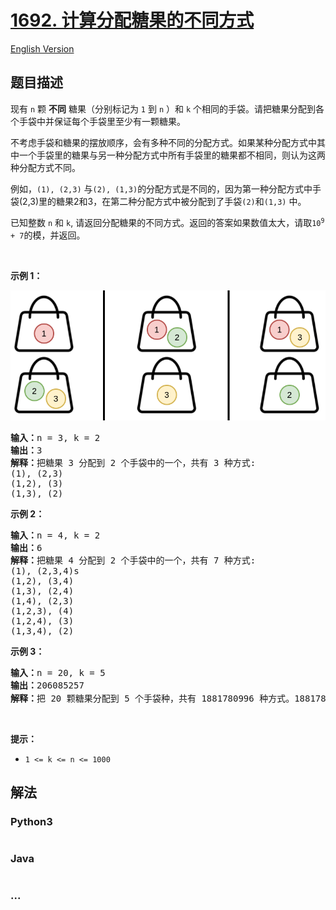 # [1692. 计算分配糖果的不同方式](https://leetcode-cn.com/problems/count-ways-to-distribute-candies)

[English Version](/solution/1600-1699/1692.Count%20Ways%20to%20Distribute%20Candies/README_EN.md)

## 题目描述

<!-- 这里写题目描述 -->

<p>现有 <code>n</code> 颗 <strong>不同</strong> 糖果（分别标记为 <code>1</code> 到 <code>n</code> ）和 <code>k</code> 个相同的手袋。请把糖果分配到各个手袋中并保证每个手袋里至少有一颗糖果。</p>

<p>不考虑手袋和糖果的摆放顺序，会有多种不同的分配方式。如果某种分配方式中其中一个手袋里的糖果与另一种分配方式中所有手袋里的糖果都不相同，则认为这两种分配方式不同。</p>

<p>例如，<code>(1), (2,3)</code> 与<code>(2), (1,3)</code>的分配方式是不同的，因为第一种分配方式中手袋(2,3)里的糖果2和3，在第二种分配方式中被分配到了手袋<code>(2)</code>和<code>(1,3)</code> 中。</p>

<p>已知整数 <code>n</code> 和 <code>k</code>, 请返回分配糖果的不同方式。返回的答案如果数值太大，请取<code>10<sup>9</sup> + 7</code>的模，并返回。</p>

<p> </p>

<p><strong>示例 1：</strong></p>

![](./images/candies-1.png)

<pre>
<strong>输入：</strong>n = 3, k = 2
<strong>输出：</strong>3
<strong>解释：</strong>把糖果 3 分配到 2 个手袋中的一个，共有 3 种方式:
(1), (2,3)
(1,2), (3)
(1,3), (2)
</pre>

<p><strong>示例 2：</strong></p>

<pre>
<strong>输入：</strong>n = 4, k = 2
<strong>输出：</strong>6
<strong>解释：</strong>把糖果 4 分配到 2 个手袋中的一个，共有 7 种方式:
(1), (2,3,4)s
(1,2), (3,4)
(1,3), (2,4)
(1,4), (2,3)
(1,2,3), (4)
(1,2,4), (3)
(1,3,4), (2)
</pre>

<p><strong>示例 3：</strong></p>

<pre>
<strong>输入：</strong>n = 20, k = 5
<strong>输出：</strong>206085257
<strong>解释：</strong>把 20 颗糖果分配到 5 个手袋种，共有 1881780996 种方式。1881780996 取 10<sup>9</sup> + 7的模，等于 206085257。
</pre>

<p> </p>

<p><strong>提示：</strong></p>

<ul>
	<li><code>1 <= k <= n <= 1000</code></li>
</ul>


## 解法

<!-- 这里可写通用的实现逻辑 -->

<!-- tabs:start -->

### **Python3**

<!-- 这里可写当前语言的特殊实现逻辑 -->

```python

```

### **Java**

<!-- 这里可写当前语言的特殊实现逻辑 -->

```java

```

### **...**

```

```

<!-- tabs:end -->
